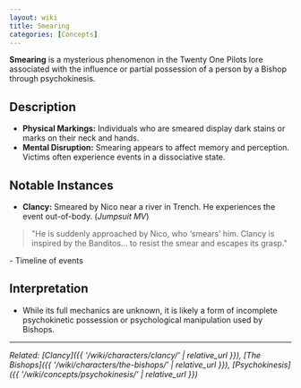 ```yaml
---
layout: wiki
title: Smearing
categories: [Concepts]
---
```


**Smearing** is a mysterious phenomenon in the Twenty One Pilots lore associated with the influence or partial possession of a person by a Bishop through psychokinesis.

## <span class="tape-accent-yellow">Description</span>

* **Physical Markings:** Individuals who are smeared display dark stains or marks on their neck and hands.
* **Mental Disruption:** Smearing appears to affect memory and perception. Victims often experience events in a dissociative state.

## <span class="tape-accent-red">Notable Instances</span>

* **Clancy:** Smeared by Nico near a river in Trench. He experiences the event out-of-body. (*Jumpsuit MV*)
> "He is suddenly approached by Nico, who ‘smears’ him. Clancy is inspired by the Banditos... to resist the smear and escapes its grasp."
<p class="quote-attribution">- Timeline of events</p>

## <span class="tape-accent-yellow">Interpretation</span>

* While its full mechanics are unknown, it is likely a form of incomplete psychokinetic possession or psychological manipulation used by Bishops.

---

*Related: \[Clancy]\({{ '/wiki/characters/clancy/' | relative\_url }}), \[The Bishops]\({{ '/wiki/characters/the-bishops/' | relative\_url }}), \[Psychokinesis]\({{ '/wiki/concepts/psychokinesis/' | relative\_url }})*
